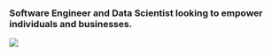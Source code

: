 ### Software Engineer and Data Scientist looking to empower individuals and businesses.
<!--
- 🔭 I’m currently contributing to [The Block Reward](https://github.com/theblockreward)
- 🌱 I’m currently learning Python, machine learning, and statistical analysis.
- 👯 I’m looking to collaborate on open source Bitcoin projects.
- 📫 How to reach me: doffing.brett@gmail.com
-->
<img src="https://github-readme-stats.vercel.app/api?username=doffing81&show_icons=true&theme=slateorange&title_color=F7931A&text_color=fff&icon_color=F7931A">
<!--
![Top Langs](https://github-readme-stats.vercel.app/api/top-langs/?username=doffing81&theme=slateorange&title_color=F7931A&text_color=fff&layout=compact)
-->
<!--
**doffing81/doffing81** is a ✨ _special_ ✨ repository because its `README.md` (this file) appears on your GitHub profile.

Here are some ideas to get you started:

- 🔭 I’m currently working on ...
- 🌱 I’m currently learning ...
- 👯 I’m looking to collaborate on ...
- 🤔 I’m looking for help with ...
- 💬 Ask me about ...
- 📫 How to reach me: ...
- 😄 Pronouns: ...
- ⚡ Fun fact: ...
-->
